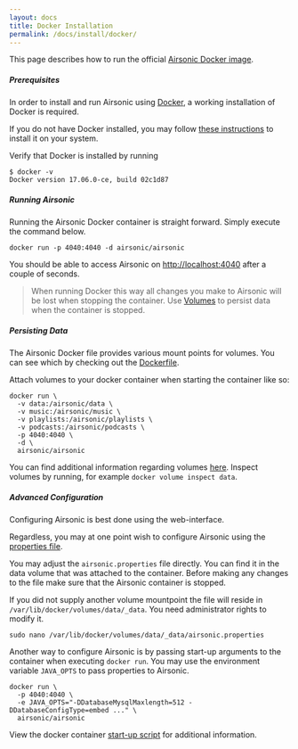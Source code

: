 ```yaml
---
layout: docs
title: Docker Installation
permalink: /docs/install/docker/
---
```

This page describes how to run the official [Airsonic Docker image](https://hub.docker.com/r/airsonic/airsonic/).

##### Prerequisites

In order to install and run Airsonic using [Docker](https://www.docker.com/), a working installation of Docker is required.

If you do not have Docker installed, you may follow [these instructions](https://docs.docker.com/engine/installation/) to install it on your system.

Verify that Docker is installed by running
```
$ docker -v
Docker version 17.06.0-ce, build 02c1d87
```

##### Running Airsonic

Running the Airsonic Docker container is straight forward. Simply execute the command below.

```
docker run -p 4040:4040 -d airsonic/airsonic
```

You should be able to access Airsonic on [http://localhost:4040](http://localhost:4040) after a couple of seconds.

> When running Docker this way all changes you make to Airsonic will be lost when stopping the container. Use [Volumes](#persisting_data) to persist data when the container is stopped.

##### Persisting Data

The Airsonic Docker file provides various mount points for volumes. You can see which by checking out the [Dockerfile](https://github.com/airsonic/airsonic/blob/master/install/docker/Dockerfile).

Attach volumes to your docker container when starting the container like so:

```
docker run \
  -v data:/airsonic/data \
  -v music:/airsonic/music \
  -v playlists:/airsonic/playlists \
  -v podcasts:/airsonic/podcasts \
  -p 4040:4040 \
  -d \
  airsonic/airsonic
```

You can find additional information regarding volumes [here](https://docs.docker.com/engine/admin/volumes/volumes/). Inspect volumes by running, for example `docker volume inspect data`.

##### Advanced Configuration

Configuring Airsonic is best done using the web-interface.

Regardless, you may at one point wish to configure Airsonic using the [properties file](/docs/configure/airsonic-properties).

You may adjust the `airsonic.properties` file directly. You can find it in the data volume that was attached to the container. Before making any changes to the file make sure that the Airsonic container is stopped.

If you did not supply another volume mountpoint the file will reside in `/var/lib/docker/volumes/data/_data`. You need administrator rights to modify it.

```
sudo nano /var/lib/docker/volumes/data/_data/airsonic.properties
```

Another way to configure Airsonic is by passing start-up arguments to the container when executing `docker run`. You may use the environment variable `JAVA_OPTS` to pass properties to Airsonic.

```
docker run \
  -p 4040:4040 \
  -e JAVA_OPTS="-DDatabaseMysqlMaxlength=512 -DDatabaseConfigType=embed ..." \
  airsonic/airsonic
```

View the docker container [start-up script](https://github.com/airsonic/airsonic/blob/master/install/docker/run.sh) for additional information.
